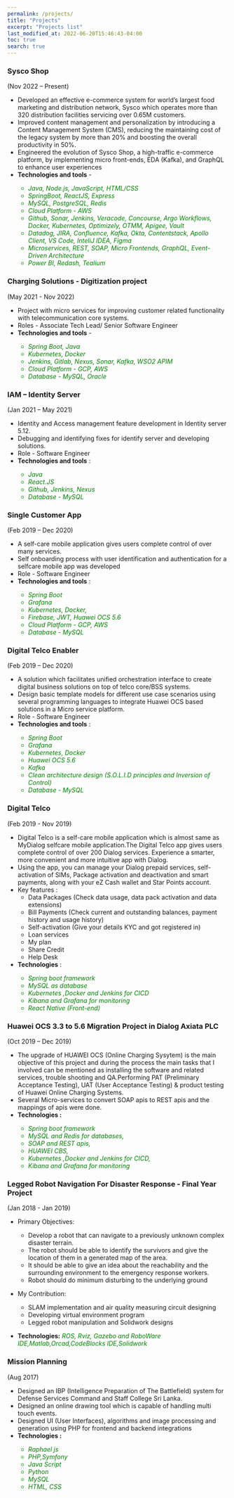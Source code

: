```yaml
---
permalink: /projects/
title: "Projects"
excerpt: "Projects list"
last_modified_at: 2022-06-20T15:46:43-04:00
toc: true
search: true
---
```


### Sysco Shop
(Nov 2022 – Present)
- Developed an effective e-commerce system for world’s largest food marketing and distribution network, Sysco which operates more than 320 distribution facilities servicing over 0.65M customers.
- Improved content management and personalization by introducing a Content Management System (CMS),
reducing the maintaining cost of the legacy system by more than 20% and boosting the overall productivity in
50%.
- Engineered the evolution of Sysco Shop, a high-traffic e-commerce platform, by implementing micro
front-ends, EDA (Kafka), and GraphQL to enhance user experiences
- **Technologies and tools** - <span style="color:green"><em> 
    - Java, Node.js, JavaScript, HTML/CSS
    - SpringBoot, ReactJS, Express
    - MySQL, PostgreSQL, Redis
    - Cloud Platform - AWS
    - Github, Sonar, Jenkins, Veracode, Concourse, Argo Workflows, Docker, Kubernetes, Optimizely, OTMM, Apigee, Vault
    - Datadog, JIRA, Confluence, Kafka, Okta, Contentstack,
Apollo Client, VS Code, InteliJ IDEA, Figma
    - Microservices, REST, SOAP, Micro Frontends, GraphQL, Event-Driven Architecture
    - Power BI, Redash, Tealium </em></span>

### Charging Solutions - Digitization project
(May 2021 - Nov 2022)
- Project with micro services for improving customer related
functionality with telecommunication core systems.
- Roles - Associate Tech Lead/ Senior Software Engineer
- **Technologies and tools** - <span style="color:green"><em> 
    - Spring Boot, Java
    - Kubernetes, Docker
    - Jenkins, Gitlab, Nexus, Sonar, Kafka, WSO2 APIM
    - Cloud Platform - GCP, AWS
    - Database - MySQL, Oracle </em></span>

### IAM – Identity Server
(Jan 2021 – May 2021)
- Identity and Access management feature development in Identity
server 5.12.
- Debugging and identifying fixes for identify server and developing
solutions.
- Role - Software Engineer
- **Technologies and tools** : <span style="color:green"><em> 
    - Java
    - React.JS
    - Github, Jenkins, Nexus
    - Database - MySQL </em></span>

### Single Customer App
(Feb 2019 – Dec 2020)
- A self-care mobile application gives users complete control of over
many services.
- Self onboarding process with user identification and authentication
for a selfcare mobile app was developed
- Role - Software Engineer
- **Technologies and tools** : <span style="color:green"><em>
    - Spring Boot
    - Grafana
    -  Kubernetes, Docker,
    - Firebase, JWT, Huawei OCS 5.6
    - Cloud Platform - GCP, AWS
    - Database - MySQL </em></span>

### Digital Telco Enabler
(Feb 2019 – Dec 2020)
- A solution which facilitates unified orchestration interface to create digital business solutions on top of telco core/BSS systems.
- Design basic template models for different use case scenarios using several programming languages to integrate Huawei OCS based solutions in a Micro service platform.
- Role - Software Engineer
- **Technologies and tools** : <span style="color:green"><em>
    - Spring Boot
    - Grafana
    - Kubernetes, Docker
    - Huawei OCS 5.6
    - Kafka
    - Clean architecture design (S.O.L.I.D principles and Inversion of Control)
    - Database - MySQL</em></span>

### Digital Telco
(Feb 2019 - Nov 2019)
- Digital Telco is a self-care mobile application which is almost same as MyDialog selfcare mobile application.The Digital Telco app gives users complete control of over 200 Dialog services. Experience a smarter, more convenient and more intuitive app with Dialog.
- Using the app, you can manage your Dialog prepaid services, self-activation of SIMs, Package activation and deactivation and smart payments, along with your eZ Cash wallet and Star Points account.
- Key features :
    - Data Packages (Check data usage, data pack activation and data extensions)
    - Bill Payments (Check current and outstanding balances, payment history and usage history)
    - Self-activation (Give your details KYC and got registered in)
    - Loan services
    - My plan
    - Share Credit
    - Help Desk
- **Technologies** : <span style="color:green"><em>
    - Spring boot framework
    - MySQL as database
    - Kubernetes ,Docker and Jenkins for CICD
    - Kibana and Grafana for monitoring
    - React Native (Front-end) </em></span>

### Huawei OCS 3.3 to 5.6 Migration Project in Dialog Axiata PLC
(Oct 2019 – Dec 2019)
- The upgrade of HUAWEI OCS (Online Charging Sysytem) is the main objective of this project and during the process the main tasks that I involved can be mentioned as installing the software and related services, trouble shooting and QA.Performing PAT (Preliminary Acceptance Testing), UAT (User Acceptance Testing) & product testing of Huawei Online Charging Systems.
- Several Micro-services to convert SOAP apis to REST apis and the mappings of apis were done.
- **Technologies :** <span style="color:green"><em>
    - Spring boot framework
    - MySQL and Redis for databases, 
    - SOAP and REST apis, 
    - HUAWEI CBS, 
    - Kubernetes ,Docker and Jenkins for CICD, 
    - Kibana and Grafana for monitoring</em></span>


### Legged Robot Navigation For Disaster Response - Final Year Project
(Jan 2018 - Jan 2019)
- Primary Objectives:
    - Develop a robot that can navigate to a previously unknown complex disaster terrain.
    - The robot should be able to identify the survivors and give the location of them in a generated map of the area.
    - It should be able to give an idea about the reachability and the surrounding environment to the emergency response workers.
    - Robot should do minimum disturbing to the underlying ground

- My Contribution:
    - SLAM implementation and air quality measuring circuit designing
    - Developing virtual environment program
    - Legged robot manipulation and Solidwork designs

- **Technologies:**
<span style="color:green"><em>ROS, Rviz, Gazebo and RoboWare IDE,Matlab,Orcad,CodeBlocks IDE,Solidwork</em></span>


### Mission Planning
(Aug 2017)
- Designed an IBP (Intelligence Preparation of The Battlefield) system for Defense Services Command and Staff College Sri Lanka.
- Designed an online drawing tool which is capable of handling multi touch events.
- Designed UI (User Interfaces), algorithms and image processing and generation using PHP for frontend and backend integrations
- **Technologies :** <span style="color:green"><em>
    - Raphael js
    - PHP,Symfony
    - Java Script
    - Python
    - MySQL
    - HTML, CSS</em></span>